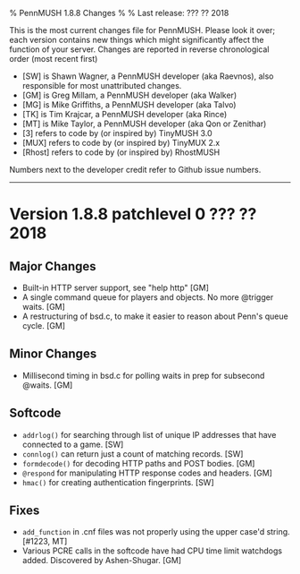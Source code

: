 % PennMUSH 1.8.8 Changes
%
% Last release: ??? ?? 2018

This is the most current changes file for PennMUSH. Please look it over; each version contains new things which might significantly affect the function of your server.  Changes are reported in reverse chronological order (most recent first)

* [SW] is Shawn Wagner, a PennMUSH developer (aka Raevnos), also responsible for most unattributed changes.
* [GM] is Greg Millam, a PennMUSH developer (aka Walker)
* [MG] is Mike Griffiths, a PennMUSH developer (aka Talvo)
* [TK] is Tim Krajcar, a PennMUSH developer (aka Rince)
* [MT] is Mike Taylor, a PennMUSH developer (aka Qon or Zenithar)
* [3] refers to code by (or inspired by) TinyMUSH 3.0
* [MUX] refers to code by (or inspired by) TinyMUX 2.x
* [Rhost] refers to code by (or inspired by) RhostMUSH

Numbers next to the developer credit refer to Github issue numbers.

-------------------------------------------------------------------------------

Version 1.8.8 patchlevel 0 ??? ?? 2018
======================================

Major Changes
-------------

* Built-in HTTP server support, see "help http" [GM]
* A single command queue for players and objects. No more @trigger waits. [GM]
* A restructuring of bsd.c, to make it easier to reason about Penn's queue cycle. [GM]

Minor Changes
-------------

* Millisecond timing in bsd.c for polling waits in prep for subsecond @waits. [GM]

Softcode
--------

* `addrlog()` for searching through list of unique IP addresses that have connected to a game. [SW]
* `connlog()` can return just a count of matching records. [SW]
* `formdecode()` for decoding HTTP paths and POST bodies. [GM]
* `@respond` for manipulating HTTP response codes and headers. [GM]
* `hmac()` for creating authentication fingerprints. [SW]

Fixes
-----

* `add_function` in .cnf files was not properly using the upper case'd string. [#1223, MT]
* Various PCRE calls in the softcode have had CPU time limit watchdogs added. Discovered by Ashen-Shugar. [GM]
